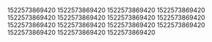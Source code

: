 1522573869420
1522573869420
1522573869420
1522573869420
1522573869420
1522573869420
1522573869420
1522573869420
1522573869420
1522573869420
1522573869420
1522573869420
1522573869420
1522573869420
1522573869420